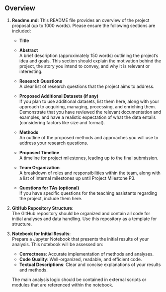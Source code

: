 ## Overview

1. **Readme.md**: This README file provides an overview of the project proposal (up to 1000 words). Please ensure the following sections are included:

   - **Title**  

   - **Abstract**  
     A brief description (approximately 150 words) outlining the project’s idea and goals. This section should explain the motivation behind the project, the story you intend to convey, and why it is relevant or interesting.

   - **Research Questions**  
     A clear list of research questions that the project aims to address.

   - **Proposed Additional Datasets (if any)**  
     If you plan to use additional datasets, list them here, along with your approach to acquiring, managing, processing, and enriching them. Demonstrate that you have reviewed the relevant documentation and examples, and have a realistic expectation of what the data entails (considering factors like size and format).

   - **Methods**  
     An outline of the proposed methods and approaches you will use to address your research questions.

   - **Proposed Timeline**  
     A timeline for project milestones, leading up to the final submission.

   - **Team Organization**  
     A breakdown of roles and responsibilities within the team, along with a list of internal milestones up until Project Milestone P3.

   - **Questions for TAs (optional)**  
     If you have specific questions for the teaching assistants regarding the project, include them here.

2. **GitHub Repository Structure**:  
   The GitHub repository should be organized and contain all code for initial analyses and data handling. Use this repository as a template for structure.

3. **Notebook for Initial Results**:  
   Prepare a Jupyter Notebook that presents the initial results of your analysis. This notebook will be assessed on:
   
   - **Correctness**: Accurate implementation of methods and analyses.
   - **Code Quality**: Well-organized, readable, and efficient code.
   - **Textual Descriptions**: Clear and concise explanations of your results and methods.
   
   The main analysis logic should be contained in external scripts or modules that are referenced within the notebook.
